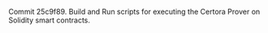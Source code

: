 Commit 25c9f89.                    Build and Run scripts for executing the Certora Prover on Solidity smart contracts.